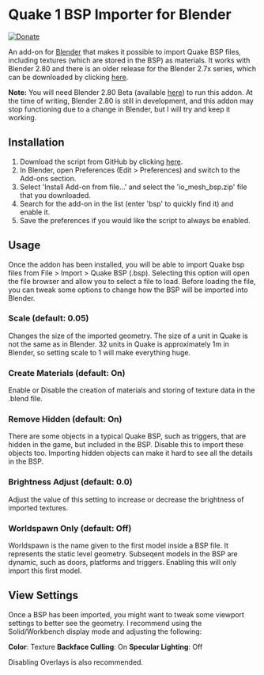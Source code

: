 # Quake 1 BSP Importer for Blender

[![Donate](https://img.shields.io/badge/Donate-PayPal-green.svg)](https://www.paypal.com/cgi-bin/webscr?cmd=_donations&business=S3GTZ2J938U6Y&lc=GB&item_name=Andrew%20Palmer&currency_code=GBP&bn=PP%2dDonationsBF%3abtn_donateCC_LG%2egif%3aNonHosted)

An add-on for [Blender](https://www.blender.org/) that makes it possible to import
Quake BSP files, including textures (which are stored in the BSP) as materials. It
works with Blender 2.80 and there is an older release for the Blender 2.7x series,
which can be downloaded by clicking [here](https://github.com/andyp123/blender_io_mesh_bsp/releases/download/v0.0.7/io_mesh_bsp.zip).

__Note:__ You will need Blender 2.80 Beta (available [here](https://builder.blender.org/download/))
to run this addon. At the time of writing, Blender 2.80 is still in development, and
this addon may stop functioning due to a change in Blender, but I will try and keep it
working.

## Installation
1. Download the script from GitHub by clicking [here](https://github.com/andyp123/blender_io_mesh_bsp/archive/Blender-2.80.zip).
2. In Blender, open Preferences (Edit > Preferences) and switch to the Add-ons section.
3. Select 'Install Add-on from file...' and select the 'io_mesh_bsp.zip' file that you downloaded.
4. Search for the add-on in the list (enter 'bsp' to quickly find it) and enable it.
5. Save the preferences if you would like the script to always be enabled.

## Usage
Once the addon has been installed, you will be able to import Quake bsp files from
File > Import > Quake BSP (.bsp). Selecting this option will open the file browser
and allow you to select a file to load. Before loading the file, you can tweak some
options to change how the BSP will be imported into Blender.

### Scale (default: 0.05)
Changes the size of the imported geometry. The size of a unit in Quake is not the
same as in Blender. 32 units in Quake is approximately 1m in Blender, so setting
scale to 1 will make everything huge.

### Create Materials (default: On)
Enable or Disable the creation of materials and storing of texture data in the .blend
file.

### Remove Hidden (default: On)
There are some objects in a typical Quake BSP, such as triggers, that are hidden in the
game, but included in the BSP. Disable this to import these objects too. Importing
hidden objects can make it hard to see all the details in the BSP.

### Brightness Adjust (default: 0.0)
Adjust the value of this setting to increase or decrease the brightness of imported
textures.

### Worldspawn Only (default: Off)
Worldspawn is the name given to the first model inside a BSP file. It represents the
static level geometry. Subseqent models in the BSP are dynamic, such as doors, platforms
and triggers. Enabling this will only import this first model.

## View Settings
Once a BSP has been imported, you might want to tweak some viewport settings to better
see the geometry. I recommend using the Solid/Workbench display mode and adjusting the
following:

__Color__: Texture
__Backface Culling__: On
__Specular Lighting__: Off

Disabling Overlays is also recommended.